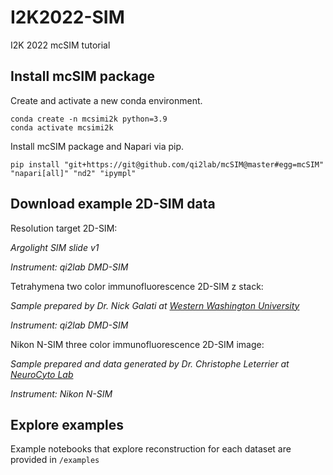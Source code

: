 # I2K2022-SIM
I2K 2022 mcSIM tutorial


## Install mcSIM package
Create and activate a new conda environment.
```
conda create -n mcsimi2k python=3.9
conda activate mcsimi2k
```

Install mcSIM package and Napari via pip.
```
pip install "git+https://git@github.com/qi2lab/mcSIM@master#egg=mcSIM" "napari[all]" "nd2" "ipympl"
````
## Download example 2D-SIM data
Resolution target 2D-SIM:

*Argolight SIM slide v1*

*Instrument: qi2lab DMD-SIM*

Tetrahymena two color immunofluorescence 2D-SIM z stack:

*Sample prepared by Dr. Nick Galati at [Western Washington University](https://wp.wwu.edu/galatilab/)*

*Instrument: qi2lab DMD-SIM*

Nikon N-SIM three color immunofluorescence 2D-SIM image:

*Sample prepared and data generated by Dr. Christophe Leterrier at [NeuroCyto Lab](https://www.neurocytolab.org/)*

*Instrument: Nikon N-SIM*

## Explore examples
Example notebooks that explore reconstruction for each dataset are provided in `/examples`
